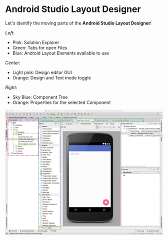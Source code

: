 # Android Studio Layout Designer

Let's identify the moving parts of the **Android Studio Layout Designer**!

*Left*:
- Pink: Solution Explorer
- Green: Tabs for open Files
- Blue: Android Layout Elements available to use

*Center*:
- Light pink: Design editor GUI
- Orange: Design and Text mode toggle

*Right*:
- Sky Blue: Component Tree
- Orange: Properties for the selected Component

![android_studio_design_layout_designated_layers.png](android_studio_design_layout_designated_layers.png)
